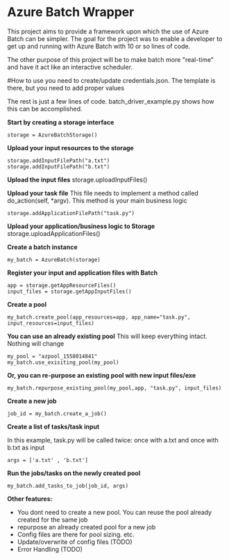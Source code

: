 # Azure Batch Wrapper

This project aims to provide a framework upon which the use of Azure Batch can be simpler.  The goal for the project was to enable a developer to get up and running with Azure Batch with 10 or so lines of code.  

The other purpose of this project will be to make batch more "real-time" and have it act like an interactive scheduler.

#How to use
you need to create/update credentials.json.  The template is there, but you need to add proper values


The rest is just a few lines of code.  batch_driver_example.py shows how this can be accomplished.  



**Start by creating a storage interface**
    
    storage = AzureBatchStorage()

**Upload your input resources to the storage**

    storage.addInputFilePath("a.txt")
    storage.addInputFilePath("b.txt")
**Upload the input files**
    storage.uploadInputFiles()


**Upload your task file**
This file needs to implement a method called do_action(self, *argv).  This method is your main business logic

    storage.addApplicationFilePath("task.py")

**Upload your application/business logic to Storage**
    storage.uploadApplicationFiles()
    
    
**Create a batch instance**

    my_batch = AzureBatch(storage)
    
**Register your input and application files with Batch**

    app = storage.getAppResourceFiles()
    input_files = storage.getAppInputFiles()


**Create a pool**

    my_batch.create_pool(app_resources=app, app_name="task.py", input_resources=input_files)


**You can use an already existing pool**
This will keep everything intact.  Nothing will change


    my_pool = "azpool_1558014841"
    my_batch.use_exisiting_pool(my_pool)


**Or, you can re-purpose an existing pool with new input files/exe**

    my_batch.repurpose_existing_pool(my_pool,app, "task.py", input_files)


**Create a new job**

    job_id = my_batch.create_a_job()


**Create a list of tasks/task input**

In this example, task.py will be called twice: once with a.txt and once with b.txt as input
    
    args = ['a.txt' , 'b.txt']

**Run the jobs/tasks on the newly created pool**

    my_batch.add_tasks_to_job(job_id, args)





**Other features:**

* You dont need to create a new pool.  You can reuse the pool already created for the same job
* repurpose an already created pool for a new job   
* Config files are there for pool sizing. etc.  
* Update/overwrite of config files (TODO)
* Error Handling (TODO)

